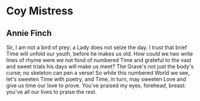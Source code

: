 # Coy Mistress
## Annie Finch
Sir, I am not a bird of prey:
a Lady does not seize the day.
I trust that brief Time will unfold
our youth, before he makes us old.
How could we two write lines of rhyme
were we not fond of numbered Time
and grateful to the vast and sweet
trials his days will make us meet?
The Grave's not just the body's curse;
no skeleton can pen a verse!
So while this numbered World we see,
let's sweeten Time with poetry,
and Time, in turn, may sweeten Love
and give us time our love to prove.
You've praised my eyes, forehead, breast:
you've all our lives to praise the rest.